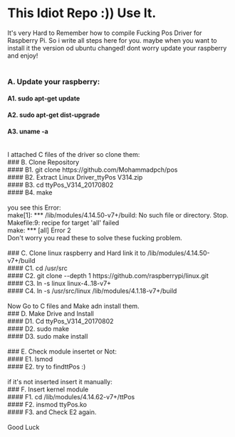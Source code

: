 # This Idiot Repo :)) Use It.<br/>
It's very Hard to Remember how to compile Fucking Pos Driver for Raspberry Pi. So i write all steps here for you. maybe when you want to install it the version od ubuntu changed! dont worry update your raspberry and enjoy!<br/>
<br/>
### A. Update your raspberry:<br/>
#### A1. sudo apt-get update<br/>
#### A2. sudo apt-get dist-upgrade<br/>
#### A3. uname -a<br/>
<br/>
I attached C files of the driver so clone them:<br/>
### B.  Clone Repository<br/>
#### B1. git clone https://github.com/Mohammadpch/pos<br/>
#### B2. Extract Linux Driver_ttyPos V314.zip<br/>
#### B3. cd ttyPos_V314_20170802<br/>
#### B4. make<br/>
<br/>
you see this Error:<br/>
make[1]: *** /lib/modules/4.14.50-v7+/build: No such file or directory.  Stop.<br/>
Makefile:9: recipe for target 'all' failed<br/>
make: *** [all] Error 2<br/>
Don't worry you read these to solve these fucking problem.<br/>
<br/>
### C. Clone linux raspberry and Hard link it to /lib/modules/4.14.50-v7+/build<br/>
#### C1. cd /usr/src<br/>
#### C2. git clone --depth 1 https://github.com/raspberrypi/linux.git<br/>
#### C3. ln -s linux linux-4..18-v7+<br/>
#### C4. ln -s /usr/src/linux /lib/modules/4.1.18-v7+/build<br/>
<br/>
Now Go to C files and Make adn install them.<br/>
### D. Make Drive and Install<br/>
#### D1. Cd ttyPos_V314_20170802<br/>
#### D2. sudo make<br/>
#### D3. sudo make install<br/>
<br/>
### E. Check module insertet or Not:<br/>
#### E1. lsmod<br/>
#### E2. try to findttPos :)<br/>
<br/>
if it's not inserted insert it manually:<br/>
### F. Insert kernel module<br/>
#### F1. cd /lib/modules/4.14.62-v7+/ttPos<br/>
#### F2. insmod ttyPos.ko<br/>
#### F3. and Check E2 again.<br/>
<br/>
Good Luck<br/>

